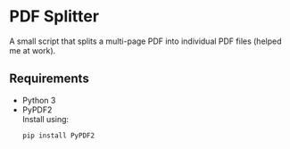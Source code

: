 # PDF Splitter

A small script that splits a multi-page PDF into individual PDF files (helped me at work).

## Requirements
- Python 3
- PyPDF2  
  Install using:  
  ```bash
  pip install PyPDF2
